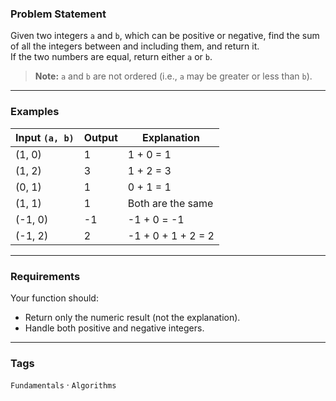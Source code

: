 ### Problem Statement

Given two integers `a` and `b`, which can be positive or negative, find the sum of all the integers between and including them, and return it.  
If the two numbers are equal, return either `a` or `b`.

> **Note:** `a` and `b` are not ordered (i.e., `a` may be greater or less than `b`).

---

### Examples

| Input `(a, b)` | Output | Explanation                     |
|----------------|---------|----------------------------------|
| (1, 0)         | 1       | 1 + 0 = 1                       |
| (1, 2)         | 3       | 1 + 2 = 3                       |
| (0, 1)         | 1       | 0 + 1 = 1                       |
| (1, 1)         | 1       | Both are the same               |
| (-1, 0)        | -1      | -1 + 0 = -1                     |
| (-1, 2)        | 2       | -1 + 0 + 1 + 2 = 2              |

---

### Requirements

Your function should:
- Return only the numeric result (not the explanation).
- Handle both positive and negative integers.

---

### Tags

`Fundamentals` · `Algorithms`

